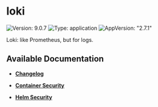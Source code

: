 # loki

![Version: 9.0.7](https://img.shields.io/badge/Version-9.0.7-informational?style=flat-square) ![Type: application](https://img.shields.io/badge/Type-application-informational?style=flat-square) ![AppVersion: "2.7.1"](https://img.shields.io/badge/AppVersion-"2.7.1"-informational?style=flat-square)

Loki: like Prometheus, but for logs.

## Available Documentation

- [**Changelog**](CHANGELOG)

- [**Container Security**](container-security)

- [**Helm Security**](helm-security)

